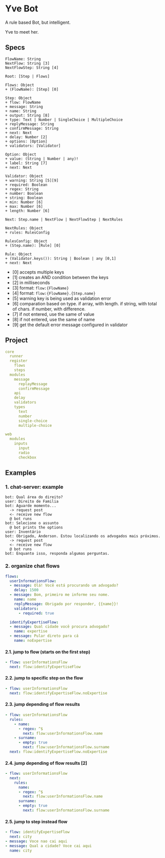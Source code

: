 # Yve Bot

A rule based Bot, but intelligent.

Yve to meet her.


## Specs

```
FlowName: String
NextFlow: String [3]
NextFlowStep: String [4]

Root: [Step | Flows]

Flows: Object
+ (FlowName): [Step] [0]

Step: Object
+ flow: FlowName
+ message: String
+ name: String
+ output: String [8]
+ type: Text | Number | SingleChoice | MultipleChoice
+ replyMessage: String
+ confirmMessage: String
+ next: Next
+ delay: Number [2]
+ options: [Option]
+ validators: [Validator]

Option: Object
+ value: (String | Number | any)!
+ label: String [7]
+ next: Next

Validator: Object
+ warning: String [5][9]
+ required: Boolean
+ regex: String
+ number: Boolean
+ string: Boolean
+ min: Number [6]
+ max: Number [6]
+ length: Number [6]

Next: Step.name | NextFlow | NextFlowStep | NextRules

NextRules: Object
+ rules: RulesConfig

RulesConfig: Object
+ (Step.name): [Rule] [0]

Rule: Object
+ (Validator.keys()): String | Boolean | any [0,1]
+ next: Next
```

  - [0] accepts multiple keys
  - [1] creates an AND condition between the keys
  - [2] in milliseconds
  - [3] format: `flow:{FlowName}`
  - [4] format: `flow:{FlowName}.{Step.name}`
  - [5] warning key is being used as validation error
  - [6] comparation based on type. if array, with length. if string, with total of chars. if number, with difference.
  - [7] if not entered, use the same of value
  - [8] if not entered, use the same of name
  - [9] get the default error message configured in validator


## Project
```yaml
core
  runner
  register
    flows
    steps
  modules
    message
      replayMessage
      confirmMessage
    api
    delay
    validators
    types
      text
      number
      single-choice
      multiple-choice

web
  modules
    inputs
      input
      radio
      checkbox
```

## Examples

### 1. chat-server: example
```
bot: Qual área do direito?
user: Direito de Familia
bot: Aguarde momento...
  -> request post
  <- receive new flow
  @ bot runs
bot: Selecione o assunto
  @ bot prints the options
user: Inventário
bot: Obrigado, Anderson. Estou localizando os advogados mais próximos.
  -> request post
  <- receive new flow
  @ bot runs
bot: Enquanto isso, responda algumas perguntas.
```

### 2. organize chat flows
```yaml
flows:
  userInformationsFlow:
  - message: Olá! Você está procurando um advogado?
    delay: 1500
  - message: Bom, primeiro me informe seu nome.
    name: name
    replyMessage: Obrigado por responder, {{name}}!
    validators:
      - required: true

  identifyExpertiseFlow:
  - message: Qual cidade você procura advogado?
    name: expertise
  - message: Pular direto para cá
    name: noExpertise
```

#### 2.1. jump to flow (starts on the first step)
```yaml
- flow: userInformationsFlow
  next: flow:identifyExpertiseFlow
```

#### 2.2. jump to specific step on the flow
```yaml
- flow: userInformationsFlow
  next: flow:identifyExpertiseFlow.noExpertise
```

#### 2.3. jump depending of flow results
```yaml
- flow: userInformationsFlow
  rules:
    - name:
      - regex: ^$
        next: flow:userInformationsFlow.name
    - surname:
      - empty: true
        next: flow:userInformationsFlow.surname
  next: flow:identifyExpertiseFlow.noExpertise
```

#### 2.4. jump depending of flow results [2]
```yaml
- flow: userInformationsFlow
  next:
    rules:
      name:
      - regex: ^$
        next: flow:userInformationsFlow.name
      surname:
      - empty: true
        next: flow:userInformationsFlow.surname
```

#### 2.5. jump to step instead flow
```yaml
- flow: identifyExpertiseFlow
  next: city
- message: Voce nao cai aqui
- message: Qual a cidade? Voce cai aqui
  name: city
```
